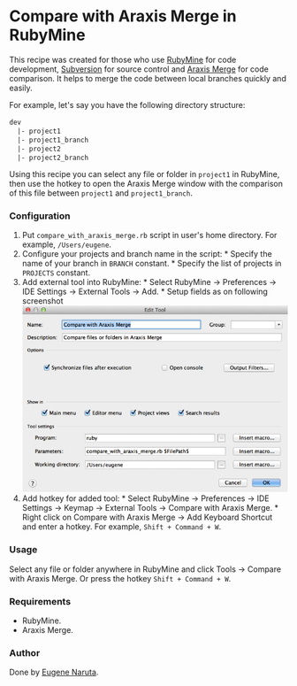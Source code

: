 # Compare with Araxis Merge in RubyMine

This recipe was created for those who use [RubyMine](http://www.jetbrains.com/ruby/) for code development, [Subversion](http://subversion.apache.org/) for source control and [Araxis Merge](http://www.araxis.com/merge/index.en) for code comparison. It helps to merge the code between local branches quickly and easily.

For example, let's say you have the following directory structure:

    dev
      |- project1
      |- project1_branch
      |- project2
      |- project2_branch

Using this recipe you can select any file or folder in `project1` in RubyMine, then use the hotkey to open the Araxis Merge window with the comparison of this file between `project1` and `project1_branch`.

### Configuration

  1. Put `compare_with_araxis_merge.rb` script in user's home directory. For example, `/Users/eugene`.
  2. Configure your projects and branch name in the script:
    * Specify the name of your branch in `BRANCH` constant.
    * Specify the list of projects in `PROJECTS` constant.
  3. Add external tool into RubyMine: 
    * Select RubyMine -> Preferences -> IDE Settings -> External Tools -> Add.
    * Setup fields as on following screenshot
      ![ScreenShot](https://github.com/enaruta/rubymine-compare-with-araxis-merge/blob/master/screenshot.png)
  4. Add hotkey for added tool:
    * Select RubyMine -> Preferences -> IDE Settings -> Keymap -> External Tools -> Compare with Araxis Merge.
    * Right click on Compare with Araxis Merge -> Add Keyboard Shortcut and enter a hotkey. For example, `Shift + Command + W`.

### Usage

Select any file or folder anywhere in RubyMine and click Tools -> Compare with Araxis Merge. Or press the hotkey `Shift + Command + W`.

### Requirements

  * RubyMine.
  * Araxis Merge.

### Author

Done by [Eugene Naruta](https://github.com/enaruta).
